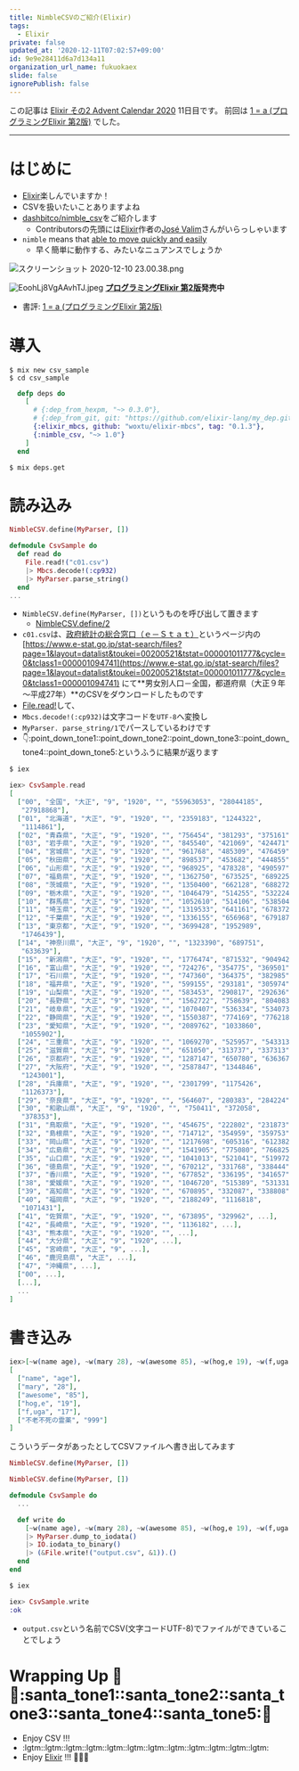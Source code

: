```yaml
---
title: NimbleCSVのご紹介(Elixir)
tags:
  - Elixir
private: false
updated_at: '2020-12-11T07:02:57+09:00'
id: 9e9e28411d6a7d134a11
organization_url_name: fukuokaex
slide: false
ignorePublish: false
---
```

この記事は [Elixir その2 Advent Calendar 2020](https://qiita.com/advent-calendar/2020/elixir2) 11日目です。
前回は [1 = a (プログラミングElixir 第2版)](https://qiita.com/torifukukaiou/items/14ad8b9673bd47ce8b8f) でした。

----

# はじめに
- [Elixir](https://elixir-lang.org/)楽しんでいますか！
- CSVを扱いたいことありますよね
- [dashbitco/nimble_csv](https://github.com/dashbitco/nimble_csv)をご紹介します
    - Contributorsの先頭には[Elixir](https://elixir-lang.org/)作者の[José Valim](https://twitter.com/josevalim)さんがいらっしゃいます
- `nimble` means that [able to move quickly and easily](https://www.oxfordlearnersdictionaries.com/definition/english/nimble?q=nimble)
    - 早く簡単に動作する、みたいなニュアンスでしょうか


![スクリーンショット 2020-12-10 23.00.38.png](https://qiita-image-store.s3.ap-northeast-1.amazonaws.com/0/131808/053d404e-5399-700d-9bf6-5c4d7c44b3db.png)


![EoohLj8VgAAvhTJ.jpeg](https://qiita-image-store.s3.ap-northeast-1.amazonaws.com/0/131808/42f1247e-496f-47d8-94b7-e26e2471a9ba.jpeg)
**[プログラミングElixir 第2版](https://www.ohmsha.co.jp/book/9784274226373/)発売中**

- 書評: [1 = a (プログラミングElixir 第2版)](https://qiita.com/torifukukaiou/items/14ad8b9673bd47ce8b8f) 

# 導入

```
$ mix new csv_sample
$ cd csv_sample
```

```elixir:mix.exs
  defp deps do
    [
      # {:dep_from_hexpm, "~> 0.3.0"},
      # {:dep_from_git, git: "https://github.com/elixir-lang/my_dep.git", tag: "0.1.0"}
      {:elixir_mbcs, github: "woxtu/elixir-mbcs", tag: "0.1.3"},
      {:nimble_csv, "~> 1.0"}
    ]
  end
```

```
$ mix deps.get
```

# 読み込み

```elixir:lib/csv_sample.ex
NimbleCSV.define(MyParser, [])

defmodule CsvSample do
  def read do
    File.read!("c01.csv")
    |> Mbcs.decode!(:cp932)
    |> MyParser.parse_string()
  end
...
```

- `NimbleCSV.define(MyParser, [])`というものを呼び出して置きます
    - [NimbleCSV.define/2](https://hexdocs.pm/nimble_csv/NimbleCSV.html#define/2)
- `c01.csv`は、[政府統計の総合窓口（ｅ－Ｓｔａｔ）](https://www.e-stat.go.jp/)というページ内の [https://www.e-stat.go.jp/stat-search/files?page=1&layout=datalist&toukei=00200521&tstat=000001011777&cycle=0&tclass1=000001094741](https://www.e-stat.go.jp/stat-search/files?page=1&layout=datalist&toukei=00200521&tstat=000001011777&cycle=0&tclass1=000001094741) にて**男女別人口－全国，都道府県（大正９年～平成27年）**のCSVをダウンロードしたものです
- [File.read!](https://hexdocs.pm/elixir/File.html#read!/1)して、
- `Mbcs.decode!(:cp932)`は文字コードを`UTF-8`へ変換し
- `MyParser. parse_string/1`でパースしているわけです
- :point_down::point_down_tone1::point_down_tone2::point_down_tone3::point_down_tone4::point_down_tone5:というふうに結果が返ります  

```elixir
$ iex

iex> CsvSample.read                                                       
[
  ["00", "全国", "大正", "9", "1920", "", "55963053", "28044185",
   "27918868"],
  ["01", "北海道", "大正", "9", "1920", "", "2359183", "1244322",
   "1114861"],
  ["02", "青森県", "大正", "9", "1920", "", "756454", "381293", "375161"],
  ["03", "岩手県", "大正", "9", "1920", "", "845540", "421069", "424471"],
  ["04", "宮城県", "大正", "9", "1920", "", "961768", "485309", "476459"],
  ["05", "秋田県", "大正", "9", "1920", "", "898537", "453682", "444855"],
  ["06", "山形県", "大正", "9", "1920", "", "968925", "478328", "490597"],
  ["07", "福島県", "大正", "9", "1920", "", "1362750", "673525", "689225"],
  ["08", "茨城県", "大正", "9", "1920", "", "1350400", "662128", "688272"],
  ["09", "栃木県", "大正", "9", "1920", "", "1046479", "514255", "532224"],
  ["10", "群馬県", "大正", "9", "1920", "", "1052610", "514106", "538504"],
  ["11", "埼玉県", "大正", "9", "1920", "", "1319533", "641161", "678372"],
  ["12", "千葉県", "大正", "9", "1920", "", "1336155", "656968", "679187"],
  ["13", "東京都", "大正", "9", "1920", "", "3699428", "1952989",
   "1746439"],
  ["14", "神奈川県", "大正", "9", "1920", "", "1323390", "689751",
   "633639"],
  ["15", "新潟県", "大正", "9", "1920", "", "1776474", "871532", "904942"],
  ["16", "富山県", "大正", "9", "1920", "", "724276", "354775", "369501"],
  ["17", "石川県", "大正", "9", "1920", "", "747360", "364375", "382985"],
  ["18", "福井県", "大正", "9", "1920", "", "599155", "293181", "305974"],
  ["19", "山梨県", "大正", "9", "1920", "", "583453", "290817", "292636"],
  ["20", "長野県", "大正", "9", "1920", "", "1562722", "758639", "804083"],
  ["21", "岐阜県", "大正", "9", "1920", "", "1070407", "536334", "534073"],
  ["22", "静岡県", "大正", "9", "1920", "", "1550387", "774169", "776218"],
  ["23", "愛知県", "大正", "9", "1920", "", "2089762", "1033860",
   "1055902"],
  ["24", "三重県", "大正", "9", "1920", "", "1069270", "525957", "543313"],
  ["25", "滋賀県", "大正", "9", "1920", "", "651050", "313737", "337313"],
  ["26", "京都府", "大正", "9", "1920", "", "1287147", "650780", "636367"],
  ["27", "大阪府", "大正", "9", "1920", "", "2587847", "1344846",
   "1243001"],
  ["28", "兵庫県", "大正", "9", "1920", "", "2301799", "1175426",
   "1126373"],
  ["29", "奈良県", "大正", "9", "1920", "", "564607", "280383", "284224"],
  ["30", "和歌山県", "大正", "9", "1920", "", "750411", "372058",
   "378353"],
  ["31", "鳥取県", "大正", "9", "1920", "", "454675", "222802", "231873"],
  ["32", "島根県", "大正", "9", "1920", "", "714712", "354959", "359753"],
  ["33", "岡山県", "大正", "9", "1920", "", "1217698", "605316", "612382"],
  ["34", "広島県", "大正", "9", "1920", "", "1541905", "775080", "766825"],
  ["35", "山口県", "大正", "9", "1920", "", "1041013", "521041", "519972"],
  ["36", "徳島県", "大正", "9", "1920", "", "670212", "331768", "338444"],
  ["37", "香川県", "大正", "9", "1920", "", "677852", "336195", "341657"],
  ["38", "愛媛県", "大正", "9", "1920", "", "1046720", "515389", "531331"],
  ["39", "高知県", "大正", "9", "1920", "", "670895", "332087", "338808"],
  ["40", "福岡県", "大正", "9", "1920", "", "2188249", "1116818",
   "1071431"],
  ["41", "佐賀県", "大正", "9", "1920", "", "673895", "329962", ...],
  ["42", "長崎県", "大正", "9", "1920", "", "1136182", ...],
  ["43", "熊本県", "大正", "9", "1920", "", ...],
  ["44", "大分県", "大正", "9", "1920", ...],
  ["45", "宮崎県", "大正", "9", ...],
  ["46", "鹿児島県", "大正", ...],
  ["47", "沖縄県", ...],
  ["00", ...],
  [...],
  ...
]
```

# 書き込み

```elixir
iex>[~w(name age), ~w(mary 28), ~w(awesome 85), ~w(hog,e 19), ~w(f,uga 17), ~w(不老不死の霊薬 999)]
[
  ["name", "age"],
  ["mary", "28"],
  ["awesome", "85"],
  ["hog,e", "19"],
  ["f,uga", "17"],
  ["不老不死の霊薬", "999"]
]
```

こういうデータがあったとしてCSVファイルへ書き出してみます

```elixir::lib/csv_sample.ex
NimbleCSV.define(MyParser, [])

NimbleCSV.define(MyParser, [])

defmodule CsvSample do
  ...

  def write do
    [~w(name age), ~w(mary 28), ~w(awesome 85), ~w(hog,e 19), ~w(f,uga 17), ~w(不老不死の霊薬 999)]
    |> MyParser.dump_to_iodata()
    |> IO.iodata_to_binary()
    |> (&File.write!("output.csv", &1)).()
  end
end
```

```elixir
$ iex

iex> CsvSample.write
:ok
```

- `output.csv`という名前でCSV(文字コードUTF-8)でファイルができていることでしょう

# Wrapping Up :christmas_tree::santa::santa_tone1::santa_tone2::santa_tone3::santa_tone4::santa_tone5::christmas_tree: 
- Enjoy CSV !!!
- :lgtm::lgtm::lgtm::lgtm::lgtm::lgtm::lgtm::lgtm::lgtm::lgtm::lgtm::lgtm: 
- Enjoy [Elixir](https://elixir-lang.org/) !!! :rocket::rocket::rocket: 

